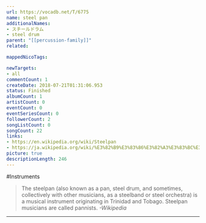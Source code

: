```yaml
---
url: https://vocadb.net/T/6775
name: steel pan
additionalNames: 
- スチールドラム
- steel drum
parent: "[[percussion-family]]"
related:

mappedNicoTags:

newTargets:
- all
commentCount: 1
createDate: 2018-07-21T01:31:06.953
status: Finished
albumCount: 1
artistCount: 0
eventCount: 0
eventSeriesCount: 0
followerCount: 2
songListCount: 0
songCount: 22
links: 
- https://en.wikipedia.org/wiki/Steelpan
- https://ja.wikipedia.org/wiki/%E3%82%B9%E3%83%86%E3%82%A3%E3%83%BC%E3%83%AB%E3%83%91%E3%83%B3
picture: true
descriptionLength: 246
---
```


#Instruments

> The steelpan (also known as a pan, steel drum, and sometimes, collectively with other musicians, as a steelband or steel orchestra) is a musical instrument originating in Trinidad and Tobago. Steelpan musicians are called pannists.
*-Wikipedia*

---

